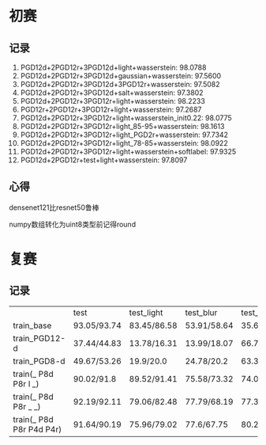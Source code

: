 # 初赛

## 记录

1. PGD12d+2PGD12r+3PGD12d+light+wasserstein: 98.0788
2. PGD12d+2PGD12r+3PGD12d+gaussian+wasserstein: 97.5600
3. PGD12d+2PGD12r+3PGD12d+3PGD12r+wasserstein: 97.5082
4. PGD12d+2PGD12r+3PGD12d+salt+wasserstein: 97.3802
5. PGD12d+2PGD12r+3PGD12r+light+wasserstein: 98.2233
6. PGD12r+2PGD12r+3PGD12r+light+wasserstein: 97.2687
7. PGD12d+2PGD12r+3PGD12r+light+wasserstein_init0.22: 98.0775
8. PGD12d+2PGD12r+3PGD12r+light_85-95+wasserstein: 98.1613
9. PGD12d+2PGD12r+3PGD12r+light_PGD2r+wasserstein: 97.7342
10. PGD12d+2PGD12r+3PGD12r+light_78-85+wasserstein: 98.0922
11. PGD12d+2PGD12r+3PGD12r+light+wasserstein+softlabel: 97.9325
12. PGD12d+2PGD12r+test+light+wasserstein: 97.8097

## 心得

densenet121比resnet50鲁棒

numpy数组转化为uint8类型前记得round

# 复赛
## 记录
<table>
   <tr>
      <td></td>
      <td>test</td>
      <td>test_light</td>
      <td>test_blur</td>
      <td>test_PGD12_r</td>
      <td>test_PGD12_d</td>
      <td>test_wasserstein</td>
   </tr>
   <tr>
      <td>train_base</td>
      <td>93.05/93.74</td>
      <td>83.45/86.58</td>
      <td>53.91/58.64</td>
      <td>35.68/36.3</td>
      <td>21.98/13.07</td>
      <td>86.41/88.27</td>
   </tr>
   <tr>
      <td>train_PGD12-d</td>
      <td>37.44/44.83</td>
      <td>13.78/16.31</td>
      <td>13.99/18.07</td>
      <td>66.74/67.69</td>
      <td>80.85/81.12</td>
      <td>18.22/25.69</td>
   </tr>
   <tr>
      <td>train_PGD8-d</td>
      <td>49.67/53.26</td>
      <td>19.9/20.0</td>
      <td>24.78/20.2</td>
      <td>63.3/69.52</td>
      <td>82.23/82.28</td>
      <td>31.22/33.18</td>
   </tr>
   <tr>
      <td>train(_ P8d P8r l _)</td>
      <td>90.02/91.8</td>
      <td>89.52/91.41</td>
      <td>75.58/73.32</td>
      <td>74.05/76.26</td>
      <td>78.23/82.65</td>
      <td>82.82/84.45</td>
   </tr>
   <tr>
      <td>train(_ P8d P8r _ _)</td>
      <td>92.19/92.11</td>
      <td>79.06/82.48</td>
      <td>77.79/68.19</td>
      <td>77.36/78.67</td>
      <td>81.08/84.6</td>
      <td>85.74/83.69</td>
   </tr>
   <tr>
      <td>train(_ P8d P8r P4d P4r)</td>
      <td>91.64/90.19</td>
      <td>75.96/79.02</td>
      <td>77.6/67.75</td>
      <td>80.26/74.12</td>
      <td>84.95/83.25</td>
      <td>85.34/80.29</td>
   </tr>
</table>